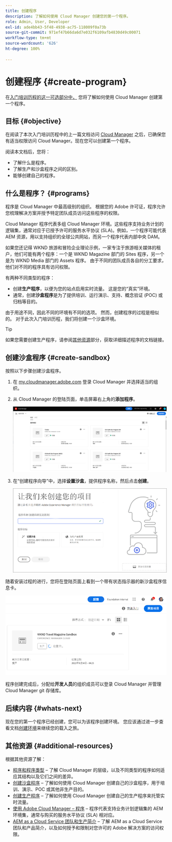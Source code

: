 ```yaml
---
title: 创建程序
description: 了解如何使用 Cloud Manager 创建您的第一个程序。
role: Admin, User, Developer
exl-id: ade4bb43-5f48-4938-ac75-118009f0a73b
source-git-commit: 971ef47b66da6d7e032f6109afb4830d49c00071
workflow-type: tm+mt
source-wordcount: '626'
ht-degree: 100%

---
```


# 创建程序 {#create-program}

在[入门培训历程的这一可选部分中，](overview.md) 您将了解如何使用 Cloud Manager 创建第一个程序。

## 目标 {#objective}

在阅读了本次入门培训历程中的上一篇文档访问 [Cloud Manager](cloud-manager.md) 之后，已确保您有适当权限访问 Cloud Manager。现在您可以创建第一个程序。

阅读本文档后，您将：

* 了解什么是程序。
* 了解生产和沙盒程序之间的区别。
* 能够创建自己的程序。

## 什么是程序？ {#programs}

程序是 Cloud Manager 中最高级别的组织。 根据您的 Adobe 许可证，程序允许您梳理解决方案并授予特定团队成员访问这些程序的权限。

Cloud Manager 程序代表多组 Cloud Manager 环境。这些程序支持业务计划的逻辑集，通常对应于已授予许可的服务水平协议 (SLA)。例如，一个程序可能代表 AEM 资源，用以支持组织的全球公共网站，而另一个程序代表内部中央 DAM。

如果您还记得 WKND 旅游和冒险企业理论示例，一家专注于旅游相关媒体的租户，他们可能有两个程序：一个是 WKND Magazine 部门的 Sites 程序，另一个是为 WKND Media 部门的 Assets 程序。 由于不同的团队成员各自的分工要求，他们对不同的程序具有访问权限。

有两种不同类型的程序：

* 创建&#x200B;**生产程序**，以便为您的站点启用实时流量。 这是您的“真实”环境。
* 通常，创建&#x200B;**沙盒程序**&#x200B;是为了提供培训、运行演示、支持、概念验证 (POC) 或归档等目的。

由于用途不同，因此不同的环境有不同的选项。 然而，创建程序的过程是相似的。 对于此次入门培训历程，我们将创建一个沙盒环境。

>[!TIP]
>
>如果您需要创建生产程序，请参阅[其他资源](#additional-resources)部分，获取详细描述程序的文档链接。

## 创建沙盒程序 {#create-sandbox}

按照以下步骤创建沙盒程序。

1. 在 [my.cloudmanager.adobe.com](https://my.cloudmanager.adobe.com/) 登录 Cloud Manager 并选择适当的组织。

1. 从 Cloud Manager 的登陆页面，单击屏幕右上角的&#x200B;**添加程序**。

   ![Cloud Manager 登陆页面](/help/implementing/cloud-manager/getting-access-to-aem-in-cloud/assets/first_timelogin1.png)

1. 在“创建程序向导”中，选择&#x200B;**设置沙盒**，提供程序名称，然后点击&#x200B;**创建**。

   ![程序类型创建](/help/implementing/cloud-manager/getting-access-to-aem-in-cloud/assets/create-sandbox.png)

随着安装过程的进行，您将在登陆页面上看到一个带有状态指示器的新沙盒程序信息卡。

![从概述页面创建沙盒](/help/implementing/cloud-manager/getting-access-to-aem-in-cloud/assets/program-create-setupdemo2.png)

程序创建完成后，分配给&#x200B;**开发人员**&#x200B;的组织成员可以登录 Cloud Manager 并管理 Cloud Manager git 存储库。

## 后续内容 {#whats-next}

现在您的第一个程序已经创建，您可以为该程序创建环境。 您应该通过进一步查看文档[创建环境](create-environments.md)来继续您的载入之旅。

## 其他资源 {#additional-resources}

根据其他资源了解：

* [程序和程序类型](/help/implementing/cloud-manager/getting-access-to-aem-in-cloud/program-types.md) – 了解 Cloud Manager 的层级，以及不同类型的程序如何适应其结构以及它们之间的差异。
* [创建沙盒程序](/help/implementing/cloud-manager/getting-access-to-aem-in-cloud/creating-sandbox-programs.md) – 了解如何使用 Cloud Manager 创建自己的沙盒程序，用于培训、演示、POC 或其他非生产目的。
* [创建生产程序](/help/implementing/cloud-manager/getting-access-to-aem-in-cloud/creating-production-programs.md) – 了解如何使用 Cloud Manager 创建自己的生产程序来托管实时流量。
* [使用 Adobe Cloud Manager – 程序](https://experienceleague.adobe.com/docs/experience-manager-learn/cloud-service/cloud-manager/programs.html) – 程序代表支持业务计划逻辑集的 AEM 环境集，通常与购买的服务水平协议 (SLA) 相对应。
* [AEM as a Cloud Service 团队和生产简介](/help/onboarding/aem-cs-team-product-profiles.md) – 了解 AEM as a Cloud Service 团队和产品简介，以及如何授予和限制对您许可的 Adobe 解决方案的访问权限。
